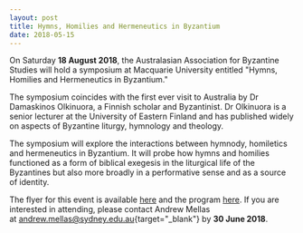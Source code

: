```yaml
---
layout: post
title: Hymns, Homilies and Hermeneutics in Byzantium
date: 2018-05-15
---
```


On Saturday **18 August 2018**, the Australasian Association for
Byzantine Studies will hold a symposium at Macquarie University entitled
"Hymns, Homilies and Hermeneutics in Byzantium."

The
symposium coincides with the first ever visit to Australia by Dr
Damaskinos Olkinuora, a Finnish scholar and Byzantinist. Dr Olkinuora is
a senior lecturer at the University of Eastern Finland and has published
widely on aspects of Byzantine liturgy, hymnology and
theology.

The symposium will explore the interactions between
hymnody, homiletics and hermeneutics in Byzantium. It will probe how
hymns and homilies functioned as a form of biblical exegesis in the
liturgical life of the Byzantines but also more broadly in a
performative sense and as a source of identity.

The flyer for
this event is available
[here](http://www.aabs.org.au/wp-content/uploads/2018/05/180413-Hymns-Homilies-and-Hermeneutics-in-Byzantium.pdf)
and the program
[here](http://www.aabs.org.au/wp-content/uploads/2018/05/180511-Hymns-Homilies-and-Hermeneutics-in-Byzantiumprogram.pdf).
If you are interested in attending, please contact Andrew Mellas
at [andrew.mellas@sydney.edu.au](mailto:andrew.mellas@sydney.edu.au){target="_blank"} by **30
June 2018**.
